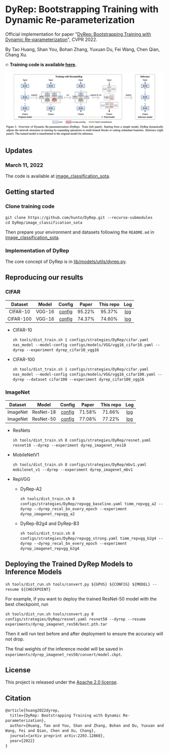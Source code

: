 # DyRep: Bootstrapping Training with Dynamic Re-parameterization 
Official implementation for paper "[DyRep: Bootstrapping Training with Dynamic Re-parameterization](https://arxiv.org/abs/2203.12868)", CVPR 2022.

By Tao Huang, Shan You, Bohan Zhang, Yuxuan Du, Fei Wang, Chen Qian, Chang Xu.

:fire: **Training code is available [here](https://github.com/hunto/image_classification_sota).**

<p align='center'>
<img src='./assests/DyRep_framework.png' alt='DyRep Framework' width='1000px'>
</p>

## Updates  

### March 11, 2022  
The code is available at [image_classification_sota](https://github.com/hunto/image_classification_sota).

## Getting started  
### Clone training code  
```
git clone https://github.com/hunto/DyRep.git --recurse-submodules
cd DyRep/image_classification_sota
```

Then prepare your environment and datasets following the `README.md` in [image_classification_sota](https://github.com/hunto/image_classification_sota).

### Implementation of DyRep  
The core concept of DyRep is in [lib/models/utils/dyrep.py](https://github.com/hunto/image_classification_sota/blob/main/lib/models/utils/dyrep.py).

## Reproducing our results  
### CIFAR  

|Dataset|Model|Config|Paper|This repo|Log|
|:--:|:--:|:--:|:--:|:--:|:--:|
|CIFAR-10|VGG-16|[config](https://github.com/hunto/image_classification_sota/blob/main/configs/strategies/DyRep/cifar.yaml)|95.22%|95.37%|[log](https://github.com/hunto/DyRep/releases/download/v1.0.0/dyrep_cifar10_vgg16.txt)|
|CIFAR-100|VGG-16|[config](https://github.com/hunto/image_classification_sota/blob/main/configs/strategies/DyRep/cifar.yaml)|74.37%|74.60%|[log](https://github.com/hunto/DyRep/releases/download/v1.0.0/dyrep_cifar100_vgg16.txt)|

* CIFAR-10
    ```
    sh tools/dist_train.sh 1 configs/strategies/DyRep/cifar.yaml nas_model --model-config configs/models/VGG/vgg16_cifar10.yaml --dyrep --experiment dyrep_cifar10_vgg16
    ```
* CIFAR-100
    ```
    sh tools/dist_train.sh 1 configs/strategies/DyRep/cifar.yaml nas_model --model-config configs/models/VGG/vgg16_cifar100.yaml --dyrep --dataset cifar100 --experiment dyrep_cifar100_vgg16
    ```

### ImageNet  

|Dataset|Model|Config|Paper|This repo|Log|
|:--:|:--:|:--:|:--:|:--:|:--:|
|ImageNet|ResNet-18|[config](https://github.com/hunto/image_classification_sota/blob/main/configs/strategies/DyRep/resnet.yaml)|71.58%|71.66%|[log](https://github.com/hunto/DyRep/releases/download/v1.0.0/dyrep_imagenet_res18.txt)|
|ImageNet|ResNet-50|[config](https://github.com/hunto/image_classification_sota/blob/main/configs/strategies/DyRep/resnet.yaml)|77.08%|77.22%|[log](https://github.com/hunto/DyRep/releases/download/v1.0.0/dyrep_imagenet_res50.txt)|

* ResNets  
    ```
    sh tools/dist_train.sh 8 configs/strategies/DyRep/resnet.yaml resnet18 --dyrep --experiment dyrep_imagenet_res18
    ```

* MobileNetV1
    ```
    sh tools/dist_train.sh 8 configs/strategies/DyRep/mbv1.yaml mobilenet_v1 --dyrep --experiment dyrep_imagenet_mbv1
    ```

* RepVGG
    * DyRep-A2
        ```
        sh tools/dist_train.sh 8 configs/strategies/DyRep/repvgg_baseline.yaml timm_repvgg_a2 --dyrep --dyrep_recal_bn_every_epoch --experiment dyrep_imagenet_repvgg_a2
        ```
    * DyRep-B2g4 and DyRep-B3
        ```
        sh tools/dist_train.sh 8 configs/strategies/DyRep/repvgg_strong.yaml timm_repvgg_b2g4 --dyrep --dyrep_recal_bn_every_epoch --experiment dyrep_imagenet_repvgg_b2g4
        ```

## Deploying the Trained DyRep Models to Inference Models  
```
sh tools/dist_run.sh tools/convert.py ${GPUS} ${CONFIG} ${MODEL} --resume ${CHECKPOINT}
```

For example, if you want to deploy the trained ResNet-50 model with the best checkpoint, run  
```
sh tools/dist_run.sh tools/convert.py 8 configs/strategies/DyRep/resnet.yaml resnet50 --dyrep --resume experiments/dyrep_imagenet_res50/best.pth.tar
```

Then it will run test before and after deployment to ensure the accuracy will not drop.

The final weights of the inference model will be saved in `experiments/dyrep_imagenet_res50/convert/model.ckpt`.

## License  
This project is released under the [Apache 2.0 license](LICENSE).

## Citation  
```
@article{huang2022dyrep,
  title={DyRep: Bootstrapping Training with Dynamic Re-parameterization},
  author={Huang, Tao and You, Shan and Zhang, Bohan and Du, Yuxuan and Wang, Fei and Qian, Chen and Xu, Chang},
  journal={arXiv preprint arXiv:2203.12868},
  year={2022}
}
```
